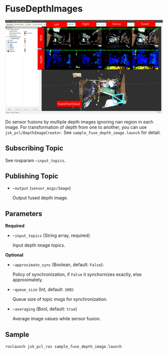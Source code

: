 # FuseDepthImages

![](images/fuse_depth_images.jpg)

Do sensor fusions by multiple depth images ignoring nan region in each image.
For transformation of depth from one to another, you can use `jsk_pcl/DepthImageCreator`.
See `sample_fuse_depth_image.launch` for detail.

## Subscribing Topic

See rosparam `~input_topics`.


## Publishing Topic

* `~output` (`sensor_msgs/Image`)

  Output fused depth image.


## Parameters

**Required**

* `~input_topics` (String array, required)

  Input depth image topics.


**Optional**

* `~approximate_sync` (Boolean, default: `False`):

  Policy of synchronization, if `False` it synchornizes exactly, else approximately.

* `~queue_size` (Int, default: `100`):

  Queue size of topic msgs for synchronization.

* `~averaging` (Bool, default: `true`)

  Average image values while sensor fusion.

## Sample

```
roslaunch jsk_pcl_ros sample_fuse_depth_image.launch
```
